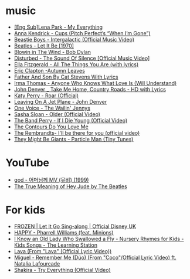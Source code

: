 # music
* [[Eng Sub]Lena Park - My Everything](https://www.youtube.com/watch?v=NGNGgDd8450)
* [Anna Kendrick - Cups (Pitch Perfect’s “When I’m Gone”)](https://www.youtube.com/watch?v=cmSbXsFE3l8)
* [Beastie Boys - Intergalactic (Official Music Video)](https://www.youtube.com/watch?v=qORYO0atB6g)
* [Beatles - Let It Be [1970]](https://www.youtube.com/watch?v=2xDzVZcqtYI)
* [Blowin in The Wind - Bob Dylan](https://www.youtube.com/watch?v=3l4nVByCL44)
* [Disturbed - The Sound Of Silence [Official Music Video]](https://www.youtube.com/watch?v=u9Dg-g7t2l4)
* [Ella Fitzgerald - All The Things You Are (with lyrics)](https://www.youtube.com/watch?v=OPapxr8GvGA)
* [Eric Clapton -Autumn Leaves](https://www.youtube.com/watch?v=UQlFOX0YKlQ)
* [Father And Son By Cat Stevens With Lyrics](https://www.youtube.com/watch?v=eXdm0Yt7BFI)
* [Irma Thomas - Anyone Who Knows What Love Is (Will Understand)](https://www.youtube.com/watch?v=1S-fR3_X7gg)
* [John Denver _ Take Me Home, Country Roads - HD with Lyrics](https://www.youtube.com/watch?v=wH8Ajv_6Xj4)
* [Katy Perry - Roar (Official)](https://www.youtube.com/watch?v=CevxZvSJLk8)
* [Leaving On A Jet Plane - John Denver](https://www.youtube.com/watch?v=19ToC8pQrCY)
* [One Voice - The Wailin' Jennys](https://www.youtube.com/watch?v=3e66rJn01_A)
* [Sasha Sloan - Older (Official Video)](https://www.youtube.com/watch?v=Rb_tqxQKSPM)
* [The Band Perry - If I Die Young (Official Video)](https://www.youtube.com/watch?v=7NJqUN9TClM)
* [The Contours Do You Love Me](https://www.youtube.com/watch?v=3EoI-6lQFIE)
* [The Rembrandts- I'll be there for you (official video)](https://www.youtube.com/watch?v=q-9kPks0IfE)
* [They Might Be Giants - Particle Man (Tiny Tunes)](https://www.youtube.com/watch?v=LsAiCs66l40)

# YouTube
* [god - 어머님께 MV (뮤비) (1999)](https://www.youtube.com/watch?v=efuVbrNLuAk)
* [The True Meaning of Hey Jude by The Beatles](https://www.youtube.com/watch?v=OWuRQ1VliS4)

# For kids
* [FROZEN | Let It Go Sing-along | Official Disney UK](https://www.youtube.com/watch?v=L0MK7qz13bU)
* [HAPPY - Pharrell Williams (feat. Minions)](https://www.youtube.com/watch?v=MOWDb2TBYDg)
* [I Know an Old Lady Who Swallowed a Fly - Nursery Rhymes for Kids - Kids Songs - The Learning Station](https://www.youtube.com/watch?v=oNwmzDlyCt8)
* [Lava (From "Lava" (Official Lyric Video))](https://www.youtube.com/watch?v=uh4dTLJ9q9o)
* [Miguel - Remember Me (Dúo) (From "Coco"/Official Lyric Video) ft. Natalia Lafourcade](https://www.youtube.com/watch?v=3iDxU9eNQ_0)
* [Shakira - Try Everything (Official Video)](https://www.youtube.com/watch?v=c6rP-YP4c5I)
